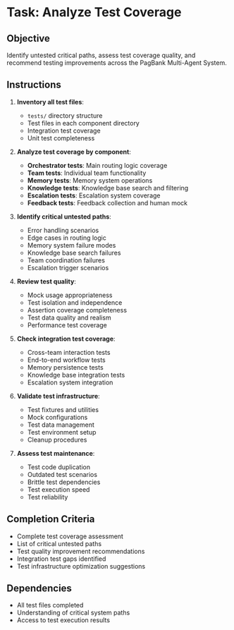 # Task: Analyze Test Coverage

## Objective
Identify untested critical paths, assess test coverage quality, and recommend testing improvements across the PagBank Multi-Agent System.

## Instructions
1. **Inventory all test files**:
   - `tests/` directory structure
   - Test files in each component directory
   - Integration test coverage
   - Unit test completeness

2. **Analyze test coverage by component**:
   - **Orchestrator tests**: Main routing logic coverage
   - **Team tests**: Individual team functionality
   - **Memory tests**: Memory system operations
   - **Knowledge tests**: Knowledge base search and filtering
   - **Escalation tests**: Escalation system coverage
   - **Feedback tests**: Feedback collection and human mock

3. **Identify critical untested paths**:
   - Error handling scenarios
   - Edge cases in routing logic
   - Memory system failure modes
   - Knowledge base search failures
   - Team coordination failures
   - Escalation trigger scenarios

4. **Review test quality**:
   - Mock usage appropriateness
   - Test isolation and independence
   - Assertion coverage completeness
   - Test data quality and realism
   - Performance test coverage

5. **Check integration test coverage**:
   - Cross-team interaction tests
   - End-to-end workflow tests
   - Memory persistence tests
   - Knowledge base integration tests
   - Escalation system integration

6. **Validate test infrastructure**:
   - Test fixtures and utilities
   - Mock configurations
   - Test data management
   - Test environment setup
   - Cleanup procedures

7. **Assess test maintenance**:
   - Test code duplication
   - Outdated test scenarios
   - Brittle test dependencies
   - Test execution speed
   - Test reliability

## Completion Criteria
- Complete test coverage assessment
- List of critical untested paths
- Test quality improvement recommendations
- Integration test gaps identified
- Test infrastructure optimization suggestions

## Dependencies
- All test files completed
- Understanding of critical system paths
- Access to test execution results
